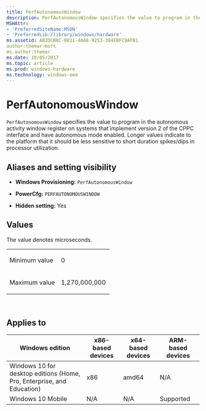 ```yaml
---
title: PerfAutonomousWindow
description: PerfAutonomousWindow specifies the value to program in the autonomous activity window register on systems that implement version 2 of the CPPC interface and have autonomous mode enabled.
MSHAttr:
- 'PreferredSiteName:MSDN'
- 'PreferredLib:/library/windows/hardware'
ms.assetid: AB3DCB0C-0811-4AA8-9253-384EBFC9AFB1
author:themar-msft
ms.author:themar
ms.date: 10/05/2017
ms.topic: article
ms.prod: windows-hardware
ms.technology: windows-oem
---
```


# PerfAutonomousWindow


`PerfAutonomousWindow` specifies the value to program in the autonomous activity window register on systems that implement version 2 of the CPPC interface and have autonomous mode enabled. Longer values indicate to the platform that it should be less sensitive to short duration spikes/dips in processor utilization.

## <span id="Aliases_and_setting_visibility"></span><span id="aliases_and_setting_visibility"></span><span id="ALIASES_AND_SETTING_VISIBILITY"></span>Aliases and setting visibility


-   **Windows Provisioning:** `PerfAutonomousWindow`

-   **PowerCfg:** `PERFAUTONOMOUSWINDOW`

-   **Hidden setting:** Yes

## <span id="Values"></span><span id="values"></span><span id="VALUES"></span>Values


The value denotes microseconds.

<table>
<colgroup>
<col width="50%" />
<col width="50%" />
</colgroup>
<tbody>
<tr class="odd">
<td><p>Minimum value</p></td>
<td><p>0</p></td>
</tr>
<tr class="even">
<td><p>Maximum value</p></td>
<td><p>1,270,000,000</p></td>
</tr>
</tbody>
</table>

 

## <span id="Applies_to"></span><span id="applies_to"></span><span id="APPLIES_TO"></span>Applies to


| Windows edition                                                        | x86-based devices | x64-based devices | ARM-based devices |
|------------------------------------------------------------------------|-------------------|-------------------|-------------------|
| Windows 10 for desktop editions (Home, Pro, Enterprise, and Education) | x86               | amd64             | N/A               |
| Windows 10 Mobile                                                      | N/A               | N/A               | Supported         |

